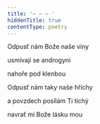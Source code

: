 ```yaml
---
title: '– – – '
hiddenTitle: true
contentType: poetry
---
```


<section>

Odpusť nám Bože naše viny

usmívají se androgyni

nahoře pod klenbou

Odpusť nám taky naše hříchy

a povzdech posílám Ti tichý

navrať mi Bože lásku mou

</section>
